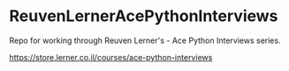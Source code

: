 # ReuvenLernerAcePythonInterviews
Repo for working through Reuven Lerner's - Ace Python Interviews series.

https://store.lerner.co.il/courses/ace-python-interviews

